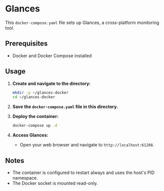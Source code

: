 # Glances

This `docker-compose.yaml` file sets up Glances, a cross-platform monitoring tool.

## Prerequisites

- Docker and Docker Compose installed

## Usage

1. **Create and navigate to the directory:**
    ```sh
    mkdir -p ~/glances-docker
    cd ~/glances-docker
    ```

2. **Save the `docker-compose.yaml` file in this directory.**

3. **Deploy the container:**
    ```sh
    docker-compose up -d
    ```

4. **Access Glances:**
    - Open your web browser and navigate to `http://localhost:61208`.

## Notes

- The container is configured to restart always and uses the host's PID namespace.
- The Docker socket is mounted read-only.
